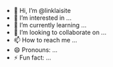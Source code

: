 - 👋 Hi, I’m @linklaisite
- 👀 I’m interested in ...
- 🌱 I’m currently learning ...
- 💞️ I’m looking to collaborate on ...
- 📫 How to reach me ...
- 😄 Pronouns: ...
- ⚡ Fun fact: ...

<!---
linklaisite/linklaisite is a ✨ special ✨ repository because its `README.md` (this file) appears on your GitHub profile.
You can click the Preview link to take a look at your changes.
--->
